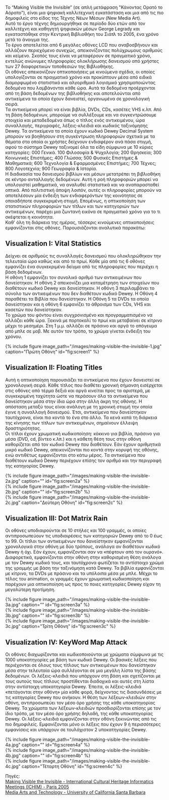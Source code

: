 Το “Making Visible the Invisible” (σε απλή μετάφραση "Κάνοντας Ορατό το Αόρατο"), είναι μια ψηφιακή καλλιτεχνική εγκατάσταση και μια από τις πιο δημοφιλείς στο είδος της Τέχνης Νέων Μέσων (New Media Art).  
Αυτό το έργο τέχνης δημιουργήθηκε σε περίοδο δύο ετών από τον καλλιτέχνη και καθηγητή ψηφιακών μέσων George Legrady και εγκαταστάθηκε στην Κεντρική Βιβλιοθήκη του Σιάτλ το 2005, ένα χρόνο μετά το άνοιγμα της.  
Το έργο αποτελείται από 6 μεγάλες οθόνες LCD που αναβοσβήνουν και αλλάζουν περιεχόμενο συνεχώς, απεικονίζοντας πολύχρωμους αριθμούς και κείμενο.
Σκοπός τους είναι να μεταφέρουν σε πραγματικό χρόνο, εντελώς ανώνυμες πληροφορίες ολοκλήρωσης δανεισμού από χρήστες των 27 διαφορετικών τοποθεσιών της Βιβλιοθήκης.  
Οι οθόνες απεικονίζουν οπτικοποιήσεις με κινούμενα σχέδια, οι οποίες υπολογίζονται σε πραγματικό χρόνο και προκύπτουν μέσα από ειδικά διαμορφωμένο στατιστικό και αλγοριθμικό λογισμικό χρησιμοποιώντας δεδομένα που λαμβάνονται κάθε ώρα. 
Αυτά τα δεδομένα προέρχονται από τη βάση δεδομένων της βιβλιοθήκης και αποτελούνται από αντικείμενα τα οποία έχουν δανειστεί, οργανωμένα σε χρονολογική σειρά.  
Τα αντικείμενα μπορεί να είναι βιβλία, DVDs, CDs, κασέτες VHS κ.λπ.
Από τη βάση δεδομένων,  μπορούμε να συλλέξουμε και να συγκεντρώσουμε στοιχεία και μεταδεδομένα όπως ο τίτλος ενός αντικειμένου, ώρα συναλλαγής, περιγραφές, λέξεις-κλειδιά και κωδικός ταξινόμησης Dewey. Τα αντικείμενα τα οποία έχουν κωδικό Dewey Decimal System μπορούν να βοηθήσουν στη συγκέντρωση πληροφοριών σχετικά με τα θέματα στα οποία οι χρήστες δείχνουν ενδιαφέρον ανά πάσα στιγμή, αφού το σύστημα Dewey ταξινομεί όλα τα είδη σύμφωνα με 10 κύριες κατηγορίες: 000 Γενικά. 100 Φιλοσοφία & Ψυχολογία; 200 Θρησκεία; 300 Κοινωνικές Επιστήμες; 400 Γλώσσα; 500 Φυσικές Επιστήμες & Μαθηματικά; 600 Τεχνολογία & Εφαρμοσμένες Επιστήμες; 700 Τέχνες; 800 Λογοτεχνία; 900 Γεωγραφία & Ιστορία.  
Η διαδικασία του δανεισμού βιβλίων και μέσων μετατρέπει τη βιβλιοθήκη σε κέντρο ανταλλαγής δεδομένων. Αυτή η ροή πληροφοριών μπορεί να υπολογιστεί μαθηματικά, να αναλυθεί στατιστικά και να αναπαρασταθεί οπτικά. Από πολιτιστική άποψη λοιπόν, αυτές οι πληροφορίες μπορούν να αποτελέσουν μία ένδειξη των ενδιαφερόντων της κοινότητας σε οποιαδήποτε συγκεκριμένη στιγμή. Επομένως, η οπτικοποίηση των στατιστικών πληροφοριών των τίτλων και των κατηγοριών των αντικειμένων, παρέχει μια ζωντανή εικόνα σε πραγματικό χρόνο για το τι σκέφτεται η κοινότητα.  
Καθ' όλη τη διάρκεια της ημέρας, τέσσερις κινούμενες οπτικοποιήσεις εμφανίζονται στις οθόνες. Παρουσιάζονται αναλυτικά παρακάτω:  

## Visualization I: Vital Statistics  

Δείχνει σε αριθμούς τις συναλλαγές δανεισμού που ολοκληρώθηκαν την τελευταία ώρα καθώς και από το πρωί. Κάθε μία από τις 6 οθόνες εμφανίζει ένα συγκεκριμένο δείγμα από τις πληροφορίες που περιέχει η βάση δεδομένων.   
Η οθόνη 1 εμφανίζει τον συνολικό αριθμό των αντικειμένων που δανείστηκαν. Η οθόνη 2 απεικονίζει μια καταμέτρηση των στοιχείων που διαθέτουν κωδικό Dewey και δανείστηκαν. Η οθόνη 3 περιλαμβάνει το σύνολο των αντικειμένων που δεν διαθέτουν κωδικό Dewey. Η Οθόνη 4 παραθέτει τα Βιβλία που δανείστηκαν. Η Οθόνη 5 τα DVDs τα οποία δανείστηκαν και η οθόνη 6 εμφανίζει το άθροισμα των CDs, VHS και κασετών που δανείστηκαν.  
Το χρώμα του φόντου είναι συγχρονισμένο και προγραμματισμένο να αλλάζει κάθε ώρα. Ξεκινά με πορτοκαλί το πρωί και μεταβαίνει σε κίτρινο μέχρι το μεσημέρι. Στη 1 μ.μ. αλλάζει σε πράσινο και αργά το απόγευμα από μπλε σε μοβ. Με αυτόν τον τρόπο, το χρώμα γίνεται ένδειξη του χρόνου.  

{% include figure image_path="/images/making-visible-the-invisible-1.jpg" caption="Πρώτη Οθόνη" id="fig:screen1" %}  

## Visualization II: Floating Titles  

Αυτή η οπτικοποίηση παρουσιάζει τα αντικείμενα που έχουν δανειστεί σε χρονολογική σειρά. Κάθε τίτλος που διαθέτει χρονική σήμανση εισέρχεται στις οθόνες από τέρμα δεξιά και αργά κινείται προς τα αριστερά, με συγκεκριμένη ταχύτητα ώστε να περάσουν όλα τα αντικείμενα που δανείστηκαν μέσα στην ίδια ώρα στην άλλη άκρη της οθόνης. Η απόσταση μεταξύ τους είναι ανάλογη με τη χρονική στιγμή την οποία έγινε η συναλλαγή δανεισμού.   Έτσι, αντικείμενα που δανείστηκαν ταυτόχρονα, είναι πιο κοντά το ένα στο άλλο. Τα κενά κατά τη διάρκεια της κίνησης των τίτλων των αντικειμένων, σημαίνουν έλλειψη δραστηριότητας.  
Οι τίτλοι έχουν χρωματική κωδικοποίηση: κόκκινο για βιβλία, πράσινο για μέσα (DVD, cd, βίντεο κ.λπ.) και η κάθετη θέση τους στην οθόνη καθορίζεται από τον κωδικό Dewey που διαθέτουν. Εάν έχουν αριθμητικά μικρό κωδικό Dewey, απεικονίζονται πιο κοντά στην κορυφή της οθόνης, ενώ αντιθέτως εμφανίζονται στο κάτω μέρος. Τα αντικείμενα που διαθέτουν κωδικό Dewey περιέχουν επίσης τον αριθμό και την περιγραφή της κατηγορίας Dewey.  

{% include figure image_path="/images/making-visible-the-invisible-2a.jpg" caption="" id="fig:screen2a" %}  
{% include figure image_path="/images/making-visible-the-invisible-2b.jpg" caption="" id="fig:screen2b" %}  
{% include figure image_path="/images/making-visible-the-invisible-2c.jpg" caption="Δεύτερη Οθόνη" id="fig:screen2c" %}  

## Visualization III: Dot Matrix Rain  

Οι οθόνες υποδιαιρούνται σε 10 στήλες και 100 γραμμές, οι οποίες αντιπροσωπεύουν τις υποδιαιρέσεις των κατηγοριών Dewey από το 0 έως το 99. Οι τίτλοι των αντικειμένων που δανείστηκαν εμφανίζονται χρονολογικά στην οθόνη με δύο τρόπους, ανάλογα αν διαθέτουν κωδικό Dewey ή όχι. Εάν έχουν, εμφανίζονται σαν να «πέφτουν από τον ουρανό». Διαφορετικά, εμφανίζονται στην οθόνη στην καθορισμένη θέση ανάλογα με τον Dewey κωδικό τους, και ταυτόχρονα φωτίζεται το αντίστοιχο χρώμα της γραμμής με βάση την ταξινόμηση κατά Dewey. Τα βιβλία εμφανίζονται με κίτρινο, τα DVDs με πράσινο και τα υπόλοιπα μέσα με μπλε. Μέχρι το τέλος του animation, οι γραμμές έχουν χρωματική κωδικοποίηση και παρέχουν μια οπτικοποίηση ως προς το ποιες κατηγορίες Dewey είχαν τη μεγαλύτερη προτίμηση.  

{% include figure image_path="/images/making-visible-the-invisible-3a.jpg" caption="" id="fig:screen3a" %}  
{% include figure image_path="/images/making-visible-the-invisible-3b.jpg" caption="" id="fig:screen3b" %}  
{% include figure image_path="/images/making-visible-the-invisible-3c.jpg" caption="Τρίτη Οθόνη" id="fig:screen3c" %}  

## Visualization IV: KeyWord Map Attack  
Οι οθόνες διαχωρίζονται και κωδικοποιούνται με χρώματα σύμφωνα με τις 1000 υποκατηγορίες με βάση των κωδικό Dewey. Οι βασικές λέξεις που περιέχονται σε όλους τους τίτλους των αντικειμένων που δανείστηκαν μέσα στην τελευταία ώρα συλλέγονται σε μια μεγάλη λίστα της βάσης δεδομένων. Οι λέξεις-κλειδιά που υπάρχουν στη βάση και σχετίζονται με τους αυτούς τους τίτλους προστίθενται διαδοχικά  και αυτές στη λίστα στην αντίστοιχη υποκατηγορία Dewey. Έπειτα, οι λέξεις-κλειδιά «πετάγονται στην οθόνη» μία κάθε φορά, δείχνοντας τις διασυνδέσεις με τις κατηγορίες Dewey που ανήκουν. Η θέση των λέξεων-κλειδιών στην οθόνη, αντιπροσωπεύει τον μέσο όρο χρήσης της κάθε υποκατηγορίας Dewey. Τα χρώματα των λέξεων-κλειδιών προσδιορίζονται επίσης με τον ίδιο τρόπο, με τον μέσο όρο χρήσης δηλαδή, της κάθε υποκατηγορίας Dewey. Οι λέξεις-κλειδιά εμφανίζονται στην οθόνη ξεκινώντας από τις πιο δημοφιλείς. Εμφανίζονται μόνο οι λέξεις που έχουν 9 ή περισσότερες εμφανίσεις και υπάρχουν σε τουλάχιστον 2 υποκατηγορίες Dewey.  

{% include figure image_path="/images/making-visible-the-invisible-4a.jpg" caption="" id="fig:screen4a" %}  
{% include figure image_path="/images/making-visible-the-invisible-4b.jpg" caption="" id="fig:screen4b" %}  
{% include figure image_path="/images/making-visible-the-invisible-4c.jpg" caption="Τέταρτη Οθόνη" id="fig:screen4c" %}  


Πηγές:  
[Making Visible the Invisible - International Cultural Heritage Informatics Meetings (ICHIM) - Paris 2005](https://www.archimuse.com/publishing/ichim05/Legrady.pdf)  
[Media Arts and Technology - University of California Santa Barbara](https://www.mat.ucsb.edu/g.legrady/glWeb/Projects/spl/spl.html?fbclid=IwAR1zsQZU0wR_YUTzri4H6Y1wx3wfTXTM1L2Hdd2J0vvmzp0oefsnK3t9hQs)  